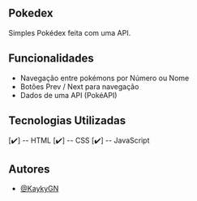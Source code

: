 ## Pokedex

Simples Pokédex feita com uma API.


## Funcionalidades

- Navegação entre pokémons por Número ou Nome
- Botões Prev / Next para navegação
- Dados de uma API (PokéAPI)

## Tecnologias Utilizadas

[✔️] -- HTML 
[✔️] -- CSS
[✔️] -- JavaScript


## Autores

- [@KaykyGN](https://github.com/KaykyGN)
